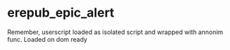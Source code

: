 # erepub_epic_alert

Remember, userscript loaded as isolated script and wrapped with annonim func.
Loaded on dom ready